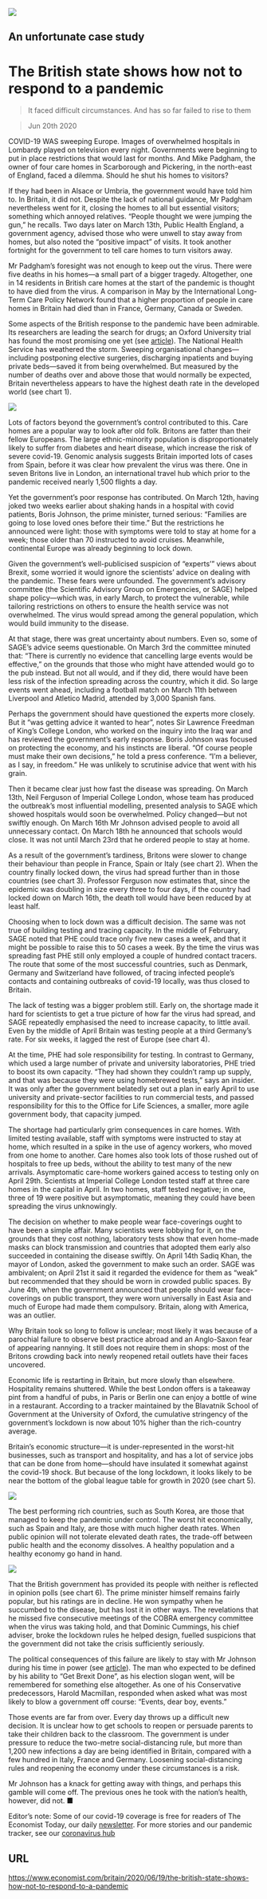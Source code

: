 ![](./images/20200620_BRP001.jpg)

## An unfortunate case study

# The British state shows how not to respond to a pandemic

> It faced difficult circumstances. And has so far failed to rise to them

> Jun 20th 2020

COVID-19 WAS sweeping Europe. Images of overwhelmed hospitals in Lombardy played on television every night. Governments were beginning to put in place restrictions that would last for months. And Mike Padgham, the owner of four care homes in Scarborough and Pickering, in the north-east of England, faced a dilemma. Should he shut his homes to visitors?

If they had been in Alsace or Umbria, the government would have told him to. In Britain, it did not. Despite the lack of national guidance, Mr Padgham nevertheless went for it, closing the homes to all but essential visitors; something which annoyed relatives. “People thought we were jumping the gun,” he recalls. Two days later on March 13th, Public Health England, a government agency, advised those who were unwell to stay away from homes, but also noted the “positive impact” of visits. It took another fortnight for the government to tell care homes to turn visitors away.

Mr Padgham’s foresight was not enough to keep out the virus. There were five deaths in his homes—a small part of a bigger tragedy. Altogether, one in 14 residents in British care homes at the start of the pandemic is thought to have died from the virus. A comparison in May by the International Long-Term Care Policy Network found that a higher proportion of people in care homes in Britain had died than in France, Germany, Canada or Sweden.

Some aspects of the British response to the pandemic have been admirable. Its researchers are leading the search for drugs; an Oxford University trial has found the most promising one yet (see [article](https://www.economist.com//britain/2020/06/18/dexamethasone-cuts-covid-19-deaths)). The National Health Service has weathered the storm. Sweeping organisational changes—including postponing elective surgeries, discharging inpatients and buying private beds—saved it from being overwhelmed. But measured by the number of deaths over and above those that would normally be expected, Britain nevertheless appears to have the highest death rate in the developed world (see chart 1).



![](./images/20200620_BRC102.png)

Lots of factors beyond the government’s control contributed to this. Care homes are a popular way to look after old folk. Britons are fatter than their fellow Europeans. The large ethnic-minority population is disproportionately likely to suffer from diabetes and heart disease, which increase the risk of severe covid-19. Genomic analysis suggests Britain imported lots of cases from Spain, before it was clear how prevalent the virus was there. One in seven Britons live in London, an international travel hub which prior to the pandemic received nearly 1,500 flights a day.

Yet the government’s poor response has contributed. On March 12th, having joked two weeks earlier about shaking hands in a hospital with covid patients, Boris Johnson, the prime minister, turned serious: “Families are going to lose loved ones before their time.” But the restrictions he announced were light: those with symptoms were told to stay at home for a week; those older than 70 instructed to avoid cruises. Meanwhile, continental Europe was already beginning to lock down.

Given the government’s well-publicised suspicion of “experts’” views about Brexit, some worried it would ignore the scientists’ advice on dealing with the pandemic. These fears were unfounded. The government’s advisory committee (the Scientific Advisory Group on Emergencies, or SAGE) helped shape policy—which was, in early March, to protect the vulnerable, while tailoring restrictions on others to ensure the health service was not overwhelmed. The virus would spread among the general population, which would build immunity to the disease.

At that stage, there was great uncertainty about numbers. Even so, some of SAGE’s advice seems questionable. On March 3rd the committee minuted that: “There is currently no evidence that cancelling large events would be effective,” on the grounds that those who might have attended would go to the pub instead. But not all would, and if they did, there would have been less risk of the infection spreading across the country, which it did. So large events went ahead, including a football match on March 11th between Liverpool and Atletico Madrid, attended by 3,000 Spanish fans.

Perhaps the government should have questioned the experts more closely. But it “was getting advice it wanted to hear”, notes Sir Lawrence Freedman of King’s College London, who worked on the inquiry into the Iraq war and has reviewed the government’s early response. Boris Johnson was focused on protecting the economy, and his instincts are liberal. “Of course people must make their own decisions,” he told a press conference. “I’m a believer, as I say, in freedom.” He was unlikely to scrutinise advice that went with his grain.

Then it became clear just how fast the disease was spreading. On March 13th, Neil Ferguson of Imperial College London, whose team has produced the outbreak’s most influential modelling, presented analysis to SAGE which showed hospitals would soon be overwhelmed. Policy changed—but not swiftly enough. On March 16th Mr Johnson advised people to avoid all unnecessary contact. On March 18th he announced that schools would close. It was not until March 23rd that he ordered people to stay at home.

As a result of the government’s tardiness, Britons were slower to change their behaviour than people in France, Spain or Italy (see chart 2). When the country finally locked down, the virus had spread further than in those countries (see chart 3). Professor Ferguson now estimates that, since the epidemic was doubling in size every three to four days, if the country had locked down on March 16th, the death toll would have been reduced by at least half.

Choosing when to lock down was a difficult decision. The same was not true of building testing and tracing capacity. In the middle of February, SAGE noted that PHE could trace only five new cases a week, and that it might be possible to raise this to 50 cases a week. By the time the virus was spreading fast PHE still only employed a couple of hundred contact tracers. The route that some of the most successful countries, such as Denmark, Germany and Switzerland have followed, of tracing infected people’s contacts and containing outbreaks of covid-19 locally, was thus closed to Britain.

The lack of testing was a bigger problem still. Early on, the shortage made it hard for scientists to get a true picture of how far the virus had spread, and SAGE repeatedly emphasised the need to increase capacity, to little avail. Even by the middle of April Britain was testing people at a third Germany’s rate. For six weeks, it lagged the rest of Europe (see chart 4).

At the time, PHE had sole responsibility for testing. In contrast to Germany, which used a large number of private and university laboratories, PHE tried to boost its own capacity. “They had shown they couldn’t ramp up supply, and that was because they were using homebrewed tests,” says an insider. It was only after the government belatedly set out a plan in early April to use university and private-sector facilities to run commercial tests, and passed responsibility for this to the Office for Life Sciences, a smaller, more agile government body, that capacity jumped.

The shortage had particularly grim consequences in care homes. With limited testing available, staff with symptoms were instructed to stay at home, which resulted in a spike in the use of agency workers, who moved from one home to another. Care homes also took lots of those rushed out of hospitals to free up beds, without the ability to test many of the new arrivals. Asymptomatic care-home workers gained access to testing only on April 29th. Scientists at Imperial College London tested staff at three care homes in the capital in April. In two homes, staff tested negative; in one, three of 19 were positive but asymptomatic, meaning they could have been spreading the virus unknowingly.

The decision on whether to make people wear face-coverings ought to have been a simple affair. Many scientists were lobbying for it, on the grounds that they cost nothing, laboratory tests show that even home-made masks can block transmission and countries that adopted them early also succeeded in containing the disease swiftly. On April 14th Sadiq Khan, the mayor of London, asked the government to make such an order. SAGE was ambivalent; on April 21st it said it regarded the evidence for them as “weak” but recommended that they should be worn in crowded public spaces. By June 4th, when the government announced that people should wear face-coverings on public transport, they were worn universally in East Asia and much of Europe had made them compulsory. Britain, along with America, was an outlier.

Why Britain took so long to follow is unclear; most likely it was because of a parochial failure to observe best practice abroad and an Anglo-Saxon fear of appearing nannying. It still does not require them in shops: most of the Britons crowding back into newly reopened retail outlets have their faces uncovered.

Economic life is restarting in Britain, but more slowly than elsewhere. Hospitality remains shuttered. While the best London offers is a takeaway pint from a handful of pubs, in Paris or Berlin one can enjoy a bottle of wine in a restaurant. According to a tracker maintained by the Blavatnik School of Government at the University of Oxford, the cumulative stringency of the government’s lockdown is now about 10% higher than the rich-country average.

Britain’s economic structure—it is under-represented in the worst-hit businesses, such as transport and hospitality, and has a lot of service jobs that can be done from home—should have insulated it somewhat against the covid-19 shock. But because of the long lockdown, it looks likely to be near the bottom of the global league table for growth in 2020 (see chart 5).



![](./images/20200620_BRC133.png)

The best performing rich countries, such as South Korea, are those that managed to keep the pandemic under control. The worst hit economically, such as Spain and Italy, are those with much higher death rates. When public opinion will not tolerate elevated death rates, the trade-off between public health and the economy dissolves. A healthy population and a healthy economy go hand in hand.



![](./images/20200620_BRC111.png)

That the British government has provided its people with neither is reflected in opinion polls (see chart 6). The prime minister himself remains fairly popular, but his ratings are in decline. He won sympathy when he succumbed to the disease, but has lost it in other ways. The revelations that he missed five consecutive meetings of the COBRA emergency committee when the virus was taking hold, and that Dominic Cummings, his chief adviser, broke the lockdown rules he helped design, fuelled suspicions that the government did not take the crisis sufficiently seriously.

The political consequences of this failure are likely to stay with Mr Johnson during his time in power (see [article](https://www.economist.com//britain/2020/06/20/boris-johnson-loses-his-grip)). The man who expected to be defined by his ability to “Get Brexit Done”, as his election slogan went, will be remembered for something else altogether. As one of his Conservative predecessors, Harold Macmillan, responded when asked what was most likely to blow a government off course: “Events, dear boy, events.”

Those events are far from over. Every day throws up a difficult new decision. It is unclear how to get schools to reopen or persuade parents to take their children back to the classroom. The government is under pressure to reduce the two-metre social-distancing rule, but more than 1,200 new infections a day are being identified in Britain, compared with a few hundred in Italy, France and Germany. Loosening social-distancing rules and reopening the economy under these circumstances is a risk.

Mr Johnson has a knack for getting away with things, and perhaps this gamble will come off. The previous ones he took with the nation’s health, however, did not. ■

Editor’s note: Some of our covid-19 coverage is free for readers of The Economist Today, our daily [newsletter](https://www.economist.com/https://my.economist.com/user#newsletter). For more stories and our pandemic tracker, see our [coronavirus hub](https://www.economist.com//news/2020/03/11/the-economists-coverage-of-the-coronavirus)

## URL

https://www.economist.com/britain/2020/06/19/the-british-state-shows-how-not-to-respond-to-a-pandemic
